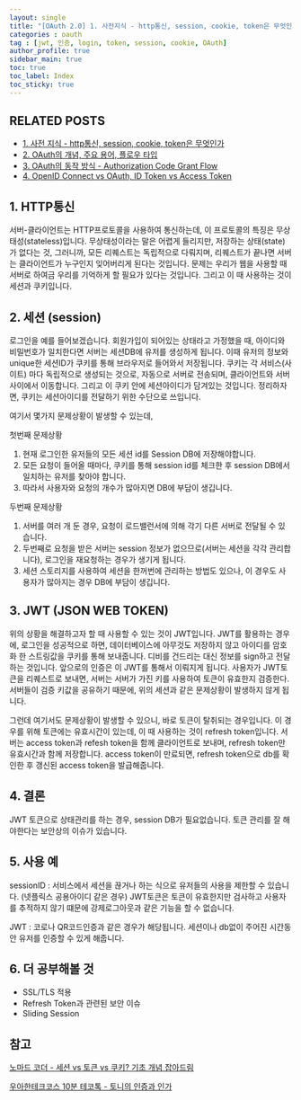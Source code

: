 ```yaml
---
layout: single
title: "[OAuth 2.0] 1. 사전지식 - http통신, session, cookie, token은 무엇인가?"
categories : oauth
tag : [jwt, 인증, login, token, session, cookie, OAuth]
author_profile: true
sidebar_main: true
toc: true
toc_label: Index
toc_sticky: true
---
```

## RELATED POSTS                                         
- [1. 사전 지식 - http통신, session, cookie, token은 무엇인가](https://iamhmin.github.io/oauth/oauth-1/) 
- [2. OAuth의 개념, 주요 용어, 플로우 타입 ](https://iamhmin.github.io/oauth/oauth-2/)      
- [3. OAuth의 동작 방식 - Authorization Code Grant Flow ](https://iamhmin.github.io/oauth/oauth-3/)  
- [4. OpenID Connect vs OAuth, ID Token vs Access Token ](https://iamhmin.github.io/oauth/oauth-4/)  

## 1. HTTP통신
서버-클라이언트는 HTTP프로토콜을 사용하여 통신하는데, 이 프로토콜의 특징은 무상태성(stateless)입니다. 무상태성이라는 말은 어렵게 들리지만, 저장하는 상태(state)가 없다는 것, 그러니까, 모든 리퀘스트는 독립적으로 다뤄지며, 리퀘스트가 끝나면 서버는 클라이언트가 누구인지 잊어버리게 된다는 것입니다. 
문제는 우리가 웹을 사용할 때 서버로 하여금 우리를 기억하게 할 필요가 있다는 것입니다. 그리고 이 때 사용하는 것이 세션과 쿠키입니다.

## 2. 세션 (session)
로그인을 예를 들어보겠습니다. 회원가입이 되어있는 상태라고 가정했을 때, 아이디와 비밀번호가 일치한다면 서버는 세션DB에 유저를 생성하게 됩니다. 이때 유저의 정보와 unique한 세션ID가 쿠키를 통해 브라우저로 들어와서 저장됩니다. 쿠키는 각 서비스(사이트) 마다 독립적으로 생성되는 것으로, 자동으로 서버로 전송되며, 클라이언트와 서버 사이에서 이동합니다. 그리고 이 쿠키 안에 세션아이디가 담겨있는 것입니다. 정리하자면, 쿠키는 세션아이디를 전달하기 위한 수단으로 쓰입니다. 

여기서 몇가지 문제상황이 발생할 수 있는데,

첫번째 문제상황
1. 현재 로그인한 유저들의 모든 세션 id를 Session DB에 저장해야합니다.
2. 모든 요청이 들어올 때마다, 쿠키를 통해 session id를 체크한 후 session DB에서 일치하는 유저를 찾아야 합니다.
3. 따라서 사용자와 요청의 개수가 많아지면 DB에 부담이 생깁니다.

두번째 문제상황
1. 서버를 여러 개 둔 경우, 요청이 로드밸런서에 의해 각기 다른 서버로 전달될 수 있습니다.
2. 두번째로 요청을 받은 서버는 session 정보가 없으므로(서버는 세션을 각각 관리합니다), 로그인을 재요청하는 경우가 생기게 됩니다.
3. 세션 스토리지를 사용하여 세션을 한꺼번에 관리하는 방법도 있으나, 이 경우도 사용자가 많아지는 경우 DB에 부담이 생깁니다.

## 3. JWT (JSON WEB TOKEN)
위의 상황을 해결하고자 할 때 사용할 수 있는 것이 JWT입니다. JWT를 활용하는 경우에, 로그인을 성공적으로 하면, 데이터베이스에 아무것도 저장하지 않고 아이디를 암호화 한 스트링값을 쿠키를 통해 보내줍니다.
디비를 건드리는 대신 정보를 sign하고 전달하는 것입니다. 앞으로의 인증은 이 JWT를 통해서 이뤄지게 됩니다. 사용자가 JWT토큰을 리퀘스트로 보내면, 서버는 서버가 가진 키를 사용하여 토큰이 유효한지 검증한다. 서버들이 검증 키값을 공유하기 때문에, 위의 세션과 같은 문제상황이 발생하지 않게 됩니다.

그런데 여기서도 문제상황이 발생할 수 있으니, 바로 토큰이 탈취되는 경우입니다. 이 경우를 위해 토큰에는 유효시간이 있는데, 이 때 사용하는 것이 refresh token입니다.
서버는 access token과 refesh token을 함께 클라이언트로 보내며, refresh token만 유효시간과 함께 저장합니다. access token이 만료되면, refresh token으로 db를 확인한 후 갱신된 access token을 발급해줍니다.

## 4. 결론
JWT 토큰으로 상태관리를 하는 경우, session DB가 필요없습니다.
토큰 관리를 잘 해야한다는 보안상의 이슈가 있습니다.

## 5. 사용 예
sessionID : 서비스에서 세션을 끊거나 하는 식으로 유저들의 사용을 제한할 수 있습니다. (넷플릭스 공용아이디 같은 경우)
JWT토큰은 토큰이 유효한지만 검사하고 사용자를 추적하지 않기 떄문에 강제로그아웃과 같은 기능을 할 수 없습니다.

JWT : 코로나 QR코드인증과 같은 경우가 해당됩니다. 세션이나 db없이 주어진 시간동안 유저를 인증할 수 있게 해줍니다.

## 6. 더 공부해볼 것
- SSL/TLS 적용 
- Refresh Token과 관련된 보안 이슈 
- Sliding Session

<script async src="https://pagead2.googlesyndication.com/pagead/js/adsbygoogle.js?client=ca-pub-6596953683217931"
     crossorigin="anonymous"></script>
<ins class="adsbygoogle"
     style="display:block"
     data-ad-format="fluid"
     data-ad-layout-key="-i5+5+1+2-3"
     data-ad-client="ca-pub-6596953683217931"
     data-ad-slot="2948544388"></ins>
<script>
     (adsbygoogle = window.adsbygoogle || []).push({});
</script>

## 참고
[노마드 코더 - 세션 vs 토큰 vs 쿠키? 기초 개념 잡아드림](https://youtu.be/tosLBcAX1vk/) 

[우아한테크코스 10분 테코톡 - 토니의 인증과 인가](https://youtu.be/y0xMXlOAfss/)
